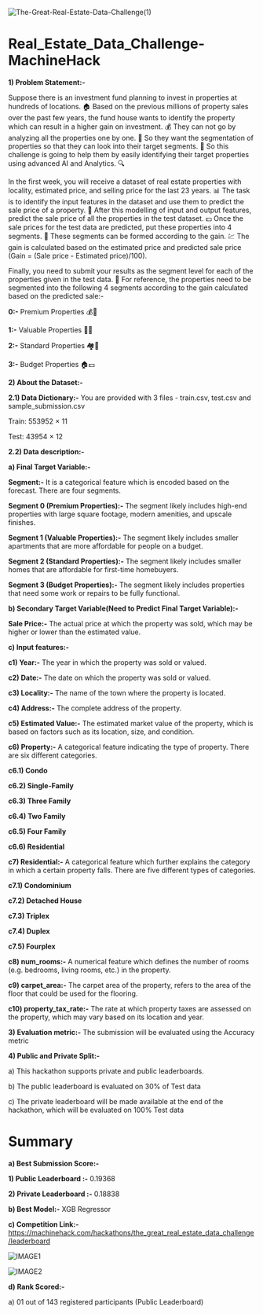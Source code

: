 ![The-Great-Real-Estate-Data-Challenge(1)](https://github.com/aniiketbarphe/Real_Estate_Data_Challenge-MachineHack/assets/84449238/8a9e9433-ea61-424c-80e3-0fb59a71b459)

# Real_Estate_Data_Challenge-MachineHack

**1) Problem Statement:-**

Suppose there is an investment fund planning to invest in properties at hundreds of locations. 🏠 Based on the previous millions of property sales over the past few years, the fund house wants to identify the property which can result in a higher gain on investment. 💰 They can not go by analyzing all the properties one by one. 🤔 So they want the segmentation of properties so that they can look into their target segments. 🎯 So this challenge is going to help them by easily identifying their target properties using advanced AI and Analytics. 🔍

In the first week, you will receive a dataset of real estate properties with locality, estimated price, and selling price for the last 23 years. 📊 The task is to identify the input features in the dataset and use them to predict the sale price of a property. 🔮 After this modelling of input and output features, predict the sale price of all the properties in the test dataset. 💵 Once the sale prices for the test data are predicted, put these properties into 4 segments. 🔢 These segments can be formed according to the gain. 💹 The gain is calculated based on the estimated price and predicted sale price (Gain = (Sale price - Estimated price)/100).


Finally, you need to submit your results as the segment level for each of the properties given in the test data. 📝 For reference, the properties need to be segmented into the following 4 segments according to the gain calculated based on the predicted sale:-

**0:-** Premium Properties 💰🏰

**1:-** Valuable Properties 💎🏡

**2:-** Standard Properties 🏘️💸

**3:-** Budget Properties  🏠💵

**2) About the Dataset:-**

**2.1) Data Dictionary:-**
You are provided with 3 files - train.csv, test.csv and sample_submission.csv

Train: 553952  × 11

Test: 43954 × 12
 
**2.2) Data description:-**

**a) Final Target Variable:-**

**Segment:-** It is a categorical feature which is encoded based on the forecast. There are four segments.

**Segment 0 (Premium Properties):-** The segment likely includes high-end properties with large square footage, modern amenities, and upscale finishes.

**Segment 1 (Valuable Properties):-** The segment likely includes smaller apartments that are more affordable for people on a budget.

**Segment 2 (Standard Properties):-** The segment likely includes smaller homes that are affordable for first-time homebuyers.

**Segment 3 (Budget Properties):-** The segment likely includes properties that need some work or repairs to be fully functional.

**b) Secondary Target Variable(Need to Predict Final Target Variable):-**

**Sale Price:-** The actual price at which the property was sold, which may be higher or lower than the estimated value.

**c) Input features:-**

**c1) Year:-** The year in which the property was sold or valued.

**c2) Date:-** The date on which the property was sold or valued.

**c3) Locality:-** The name of the town where the property is located.

**c4) Address:-** The complete address of the property.

**c5) Estimated Value:-** The estimated market value of the property, which is based on factors such as its location, size, and condition.

**c6) Property:-** A categorical feature indicating the type of property. There are six different categories.

**c6.1) Condo**  

**c6.2) Single-Family**

**c6.3) Three Family**

**c6.4) Two Family**

**c6.5) Four Family**

**c6.6) Residential**

**c7) Residential:-** A categorical feature which further explains the category in which a certain property falls. There are five different types of categories.

**c7.1) Condominium**

**c7.2) Detached House**

**c7.3) Triplex**

**c7.4) Duplex**

**c7.5) Fourplex**

**c8) num_rooms:-** A numerical feature which defines the number of rooms (e.g. bedrooms, living rooms, etc.) in the property.

**c9) carpet_area:-** The carpet area of the property, refers to the area of the floor that could be used for the flooring.

**c10) property_tax_rate:-** The rate at which property taxes are assessed on the property, which may vary based on its location and year.

**3) Evaluation metric:-** The submission will be evaluated using the Accuracy metric

**4) Public and Private Split:-**

a) This hackathon supports private and public leaderboards.

b) The public leaderboard is evaluated on 30% of Test data

c) The private leaderboard will be made available at the end of the hackathon, which will be evaluated on 100% Test data

# Summary

**a) Best Submission Score:-**

**1) Public Leaderboard :-** 0.19368

**2) Private Leaderboard :-** 0.18838

**b) Best Model:-** XGB Regressor

**c) Competition Link:-** https://machinehack.com/hackathons/the_great_real_estate_data_challenge/leaderboard

![IMAGE1](https://github.com/aniiketbarphe/Real_Estate_Data_Challenge-MachineHack/assets/84449238/802bf25d-0dca-4cf4-956e-2b13037e7977)

![IMAGE2](https://github.com/aniiketbarphe/Real_Estate_Data_Challenge-MachineHack/assets/84449238/de72e25a-fd6b-4999-80f5-7a3587e79e44)

**d) Rank Scored:-**

a) 01 out of 143 registered participants (Public Leaderboard)
